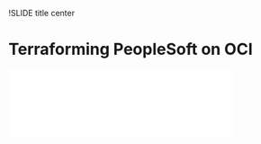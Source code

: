 !SLIDE title center

# Terraforming PeopleSoft on OCI

![.psadminlogo psadmin.io Logo](../_images/logos/psadmin_io_white_400.png)